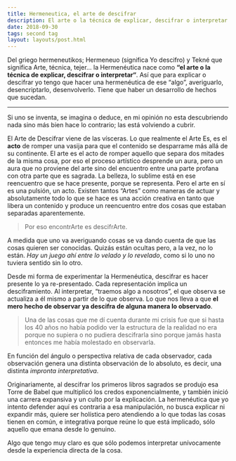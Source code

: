 ```yaml
---
title: Hermeneutica, el arte de descifrar
description: El arte o la técnica de explicar, descifrar o interpretar
date: 2018-09-30
tags: second tag
layout: layouts/post.html
---
```


Del griego hermeneutikos; Hermeneuo (significa Yo descifro) y Tekné que significa Arte, técnica, tejer… la Hermenéutica nace como **“el arte o la técnica de explicar, descifrar o interpretar“**. Así que para explicar o descifrar yo tengo que hacer una hermenéutica de ese “algo”, averiguarlo, desencriptarlo, desenvolverlo. Tiene que haber un desarrollo de hechos que sucedan.

---

Si uno se inventa, se imagina o deduce, en mi opinión no esta descubriendo nada sino más bien hace lo contrario; las está volviendo a cubrir.

El Arte de Descifrar viene de las vísceras. Lo que realmente el Arte Es, es el **acto** de romper una vasija para que el contenido se desparrame más allá de su continente. El arte es el acto de romper aquello que separa dos mitades de la misma cosa, por eso el proceso artístico desprende un aura, pero un aura que no proviene del arte sino del encuentro entre una parte profana con otra parte que es sagrada. La belleza, lo sublime está en ese reencuentro que se hace presente, porque se representa. Pero el arte en sí es una pulsión, un acto. Existen tantos “Artes” como maneras de actuar y absolutamente todo lo que se hace es una acción creativa en tanto que libera un contenido y produce un reencuentro entre dos cosas que estaban separadas aparentemente.

> Por eso encontrArte es descifrArte.

A medida que uno va averiguando cosas se va dando cuenta de que las cosas quieren ser conocidas. Quizás están ocultas pero, a la vez, no lo están. *Hay un juego ahí entre lo velado y lo revelado*, como si lo uno no tuviera sentido sin lo otro.

Desde mi forma de experimentar la Hermenéutica, descifrar es hacer presente lo ya re-presentado. Cada representación implica un desciframiento. Al interpretar, “traemos algo a nosotros”, el que observa se actualiza a él mismo a partir de lo que observa. Lo que nos lleva a que **el mero hecho de observar ya descifra de alguna manera lo observado**.

> Una de las cosas que me dí cuenta durante mi crisis fue que si hasta los 40 años no había podido ver la estructura de la realidad no era porque no supiera o no pudiera descifrarla sino porque jamás hasta entonces me había molestado en observarla.

En función del ángulo o perspectiva relativa de cada observador, cada observación genera una distinta observación de lo absoluto, es decir, una distinta *impronta interpretativa*.

Originariamente, al descifrar los primeros libros sagrados se produjo esa Torre de Babel que multiplicó los credos exponencialmente, y también inició una carrera expansiva y un culto por la explicación. La hermenéutica que yo intento defender aquí es contraria a esa manipulación, no busca explicar ni expandir más, quiere ser holística pero atendiendo a lo que todas las cosas tienen en común, e integrativa porque reúne lo que está implicado, sólo aquello que emana desde lo genuino.

Algo que tengo muy claro es que sólo podemos interpretar unívocamente desde la experiencia directa de la cosa.
